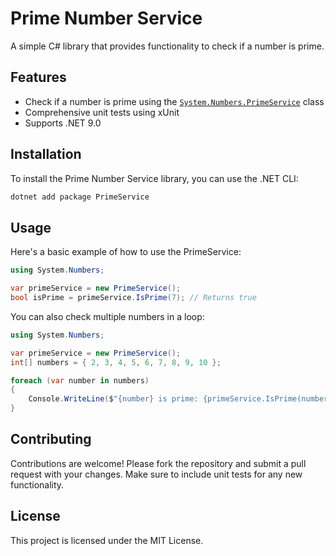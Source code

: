 # Prime Number Service

A simple C# library that provides functionality to check if a number is prime.

## Features

- Check if a number is prime using the [`System.Numbers.PrimeService`](APL2007M4PrimeService/Numbers/PrimeService.cs) class
- Comprehensive unit tests using xUnit
- Supports .NET 9.0

## Installation

To install the Prime Number Service library, you can use the .NET CLI:

```bash
dotnet add package PrimeService
```

## Usage

Here's a basic example of how to use the PrimeService:

```csharp
using System.Numbers;

var primeService = new PrimeService();
bool isPrime = primeService.IsPrime(7); // Returns true
```

You can also check multiple numbers in a loop:

```csharp
using System.Numbers;

var primeService = new PrimeService();
int[] numbers = { 2, 3, 4, 5, 6, 7, 8, 9, 10 };

foreach (var number in numbers)
{
    Console.WriteLine($"{number} is prime: {primeService.IsPrime(number)}");
}
```

## Contributing

Contributions are welcome! Please fork the repository and submit a pull request with your changes. Make sure to include unit tests for any new functionality.

## License

This project is licensed under the MIT License.